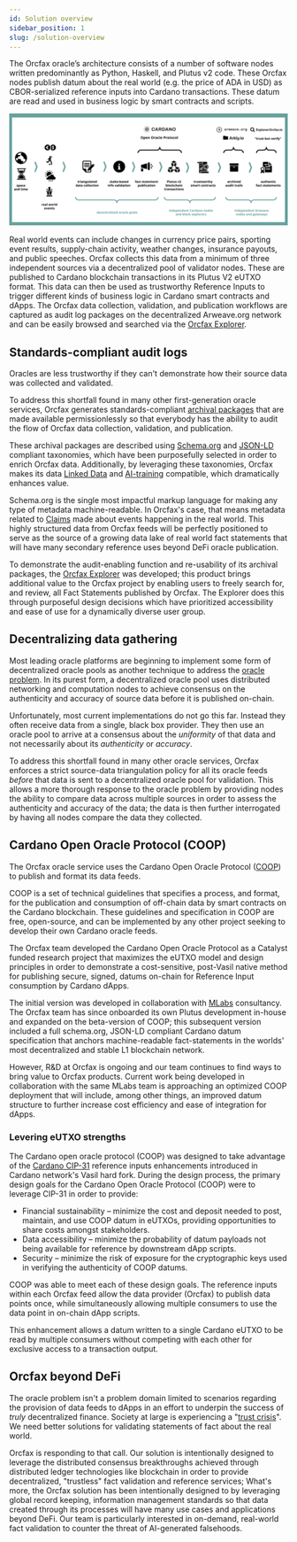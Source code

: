 ```yaml
---
id: Solution overview
sidebar_position: 1
slug: /solution-overview
---
```


The Orcfax oracle’s architecture consists of a number of software nodes written
predominantly as Python, Haskell, and Plutus v2 code. These Orcfax nodes
publish datum about the real world (e.g. the price of ADA in USD) as
CBOR-serialized reference inputs into Cardano transactions. These datum are
read and used in business logic by smart contracts and scripts.

![Orcfax solution overview](/img/2023-07-06--Orcfax-concept-diagram.png)

Real world events can include changes in currency price pairs, sporting event
results, supply-chain activity, weather changes, insurance payouts, and public
speeches. Orcfax collects this data from a minimum of three independent sources
via a decentralized pool of validator nodes. These are published to Cardano
blockchain transactions in its Plutus V2 eUTXO format. This data can then be
used as trustworthy Reference Inputs to trigger different kinds of business
logic in Cardano smart contracts and dApps. The Orcfax data collection,
validation, and publication workflows are captured as audit log packages on the
decentralized Arweave.org network and can be easily browsed and searched via
the [Orcfax Explorer](https://explorer.orcfax.io/).

## Standards-compliant audit logs
Oracles are less trustworthy if they can't demonstrate how their source data
was collected and validated.

To address this shortfall found in many other first-generation oracle services,
Orcfax generates standards-compliant
[archival packages](design#5-archive-data-validation-audit-logs) that are made
available permissionlessly so that everybody has the ability to audit the flow
of Orcfax data collection, validation, and publication.

These archival packages are described using [Schema.org](https://schema.org)
and [JSON-LD](https://json-ld.org/) compliant taxonomies, which have been
purposefully selected in order to enrich Orcfax data. Additionally, by
leveraging these taxonomies, Orcfax makes its data
[Linked Data](https://en.wikipedia.org/wiki/Linked_data) and
[AI-training](https://www.telusinternational.com/insights/ai-data/article/how-to-train-ai)
compatible, which dramatically enhances value.

Schema.org is the single most impactful markup language for making any type
of metadata machine-readable. In Orcfax's case, that means metadata related to
[Claims](https://schema.org/Claim) made about events happening in the real
world. This highly structured data from Orcfax feeds will be perfectly
positioned to serve as the source of a growing data lake of real world fact
statements that will have many secondary reference uses beyond DeFi oracle
publication.

To demonstrate the audit-enabling function and re-usability of its archival
packages, the [Orcfax Explorer](https://explorer.orcfax.io) was developed; this
product brings additional value to the Orcfax project by enabling users to
freely search for, and review, all Fact Statements published by Orcfax. The
Explorer does this through purposeful design decisions which have prioritized
accessibility and ease of use for a dynamically diverse user group.

## Decentralizing data gathering
Most leading oracle platforms are beginning to implement some form of
decentralized oracle pools as another technique to address the
[oracle problem](oracle-basics#what-is-the-oracle-problem).
In its purest form, a decentralized oracle pool uses distributed networking and
computation nodes to achieve consensus on the authenticity and accuracy of
source data before it is published on-chain.

Unfortunately, most current implementations do not go this far. Instead they
often receive data from a single, black box provider. They then use an oracle
pool to arrive at a consensus about the *uniformity* of that data and not
necessarily about its *authenticity* or *accuracy*.

To address this shortfall found in many other oracle services, Orcfax enforces
a strict source-data triangulation policy for all its oracle feeds *before*
that data is sent to a decentralized oracle pool for validation. This allows a
more thorough response to the oracle problem by providing nodes the ability to
compare data across multiple sources in order to assess the authenticity and
accuracy of the data; the data is then further interrogated by having all nodes
compare the data they collected.

## Cardano Open Oracle Protocol (COOP)
The Orcfax oracle service uses the Cardano Open Oracle Protocol
([COOP](https://github.com/mlabs-haskell/cardano-open-oracle-protocol/))
to publish and format its data feeds.

COOP is a set of technical guidelines that specifies a process, and format, for
the publication and consumption of off-chain data by smart contracts on the
Cardano blockchain. These guidelines and specification in COOP are free,
open-source, and can be implemented by any other project seeking to develop
their own Cardano oracle feeds.

The Orcfax team developed the Cardano Open Oracle Protocol as a Catalyst
funded research project that maximizes the eUTXO model and design principles
in order to demonstrate a cost-sensitive, post-Vasil native method for
publishing secure, signed, datums on-chain for Reference Input consumption by
Cardano dApps.

The initial version was developed in collaboration with
[MLabs](https://mlabs.city/) consultancy. The Orcfax team has since onboarded
its own Plutus development in-house and expanded on the beta-version of COOP;
this subsequent version included a full schema.org, JSON-LD compliant
Cardano datum specification that anchors machine-readable fact-statements in
the worlds' most decentralized and stable L1 blockchain network.

However, R&D at Orcfax is ongoing and our team continues to find ways to bring
value to Orcfax products. Current work being developed in collaboration with
the same MLabs team is approaching an optimized COOP deployment that will
include, among other things, an improved datum structure to further increase
cost efficiency and ease of integration for dApps.

### Levering eUTXO strengths
The Cardano open oracle protocol (COOP) was designed to take advantage of the
[Cardano CIP-31](https://cips.cardano.org/cips/cip31/) reference inputs
enhancements introduced in Cardano network's Vasil hard fork. During the design
process, the primary design goals for the Cardano Open Oracle Protocol (COOP)
were to leverage CIP-31 in order to provide:

* Financial sustainability – minimize the cost and deposit needed to post,
maintain, and use COOP datum in eUTXOs, providing opportunities to share costs
amongst stakeholders.
* Data accessibility – minimize the probability of datum payloads not being
available for reference by downstream dApp scripts.
* Security – minimize the risk of exposure for the cryptographic keys used in
verifying the authenticity of COOP datums.

COOP was able to meet each of these design goals. The reference inputs
within each Orcfax feed allow the data provider (Orcfax) to publish data points
once, while simultaneously allowing multiple consumers to use the data point in
on-chain dApp scripts.

This enhancement allows a datum written to a single Cardano eUTXO to be read by
multiple consumers without competing with each other for exclusive access to
a transaction output.

## Orcfax beyond DeFi
The oracle problem isn't a problem domain limited to scenarios regarding the
provision of data feeds to dApps in an effort to underpin the success of
*truly* decentralized finance. Society at large is experiencing a
"[trust crisis](https://medium.com/coinmonks/orcfax-the-trust-machine-revisited-c475dbb0a5d6)".
We need better solutions for validating statements of fact about the real
world.

Orcfax is responding to that call. Our solution is intentionally designed
to leverage the distributed consensus breakthroughs achieved through
distributed ledger technologies like blockchain in order to provide
decentralized, "trustless" fact validation and reference services; What's more,
the Orcfax solution has been intentionally designed to by leveraging global
record keeping, information management standards so that data created through
its processes will have many use cases and applications beyond DeFi. Our team
is particularly interested in on-demand, real-world fact validation to counter
the threat of AI-generated falsehoods.
